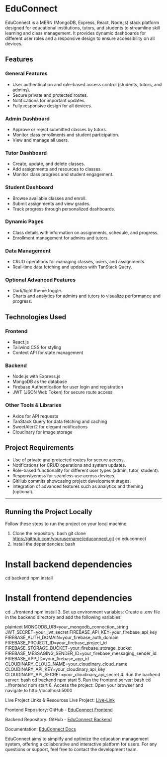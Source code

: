 # EduConnect

EduConnect is a MERN (MongoDB, Express, React, Node.js) stack platform designed for educational institutions, tutors, and students to streamline skill learning and class management. It provides dynamic dashboards for different user roles and a responsive design to ensure accessibility on all devices.

## Features

### **General Features**

- User authentication and role-based access control (students, tutors, and admins).
- Secure private and protected routes.
- Notifications for important updates.
- Fully responsive design for all devices.

### **Admin Dashboard**

- Approve or reject submitted classes by tutors.
- Monitor class enrollments and student participation.
- View and manage all users.

### **Tutor Dashboard**

- Create, update, and delete classes.
- Add assignments and resources to classes.
- Monitor class progress and student engagement.

### **Student Dashboard**

- Browse available classes and enroll.
- Submit assignments and view grades.
- Track progress through personalized dashboards.

### **Dynamic Pages**

- Class details with information on assignments, schedule, and progress.
- Enrollment management for admins and tutors.

### **Data Management**

- CRUD operations for managing classes, users, and assignments.
- Real-time data fetching and updates with TanStack Query.

### **Optional Advanced Features**

- Dark/light theme toggle.
- Charts and analytics for admins and tutors to visualize performance and progress.

## Technologies Used

### **Frontend**

- React.js
- Tailwind CSS for styling
- Context API for state management

### **Backend**

- Node.js with Express.js
- MongoDB as the database
- Firebase Authentication for user login and registration
- JWT (JSON Web Token) for secure route access

### **Other Tools & Libraries**

- Axios for API requests
- TanStack Query for data fetching and caching
- SweetAlert2 for elegant notifications
- Cloudinary for image storage

## Project Requirements

- Use of private and protected routes for secure access.
- Notifications for CRUD operations and system updates.
- Role-based functionality for different user types (admin, tutor, student).
- Responsiveness for seamless use across devices.
- GitHub commits showcasing project development stages.
- Integration of advanced features such as analytics and theming (optional).

---

## Running the Project Locally

Follow these steps to run the project on your local machine:

1. Clone the repository:
   bash
   git clone https://github.com/yourusername/educonnect.git
   cd educonnect
2. Install the dependencies:
   bash

# Install backend dependencies

cd backend
npm install

# Install frontend dependencies

cd ../frontend
npm install 3. Set up environment variables:
Create a .env file in the backend directory and add the following variables:

plaintext
MONGODB_URI=your_mongodb_connection_string
JWT_SECRET=your_jwt_secret
FIREBASE_API_KEY=your_firebase_api_key
FIREBASE_AUTH_DOMAIN=your_firebase_auth_domain
FIREBASE_PROJECT_ID=your_firebase_project_id
FIREBASE_STORAGE_BUCKET=your_firebase_storage_bucket
FIREBASE_MESSAGING_SENDER_ID=your_firebase_messaging_sender_id
FIREBASE_APP_ID=your_firebase_app_id
CLOUDINARY_CLOUD_NAME=your_cloudinary_cloud_name
CLOUDINARY_API_KEY=your_cloudinary_api_key
CLOUDINARY_API_SECRET=your_cloudinary_api_secret 4. Run the backend server:
bash
cd backend
npm start 5. Run the frontend server:
bash
cd ../frontend
npm start 6. Access the project:
Open your browser and navigate to http://localhost:5000

Live Project Links & Resources
Live Project: [Live-Link](https://educonnect-5a40e.web.app/)

Frontend Repository: GitHub - [EduConnect Frontend](https://github.com/imroknujjamanrony/edu-connect-client)

Backend Repository: GitHub - [EduConnect Backend](https://github.com/imroknujjamanrony/edu-connect-server)

Documentation: [EduConnect Docs](https://docs.google.com/document/d/1KLILVYU1j9hfFoING-O37VTesxbzEnBuJC0_trBIx2I/edit?pli=1&tab=t.0)

EduConnect aims to simplify and optimize the education management system, offering a collaborative and interactive platform for users. For any questions or support, feel free to contact the development team.
